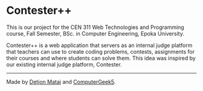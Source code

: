 # Contester++

This is our project for the CEN 311 Web Technologies and Programming course, Fall Semester, BSc. in Computer Engineering,
Epoka University.

Contester++ is a web application that servers as an internal judge platform that teachers can use to
create coding problems, contests, assignments for their courses and where students can solve them. This idea was inspired
by our existing internal judge platform, Contester.

---

Made by [Detjon Mataj](https://github.com/detjonmataj) and [ComputerGeek5](https://github.com/ComputerGeek5).

